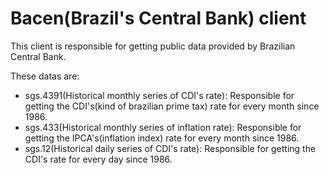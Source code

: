 # Bacen(Brazil's Central Bank) client

This client is responsible for getting public data provided by Brazilian Central Bank.

These datas are:

- sgs.4391(Historical monthly series of CDI's rate): Responsible for getting the CDI's(kind of brazilian prime tax) rate for every month since 1986.
- sgs.433(Historical monthly series of inflation rate): Responsible for getting the IPCA's(inflation index) rate for every month since 1986.
- sgs.12(Historical daily series of CDI's rate): Responsible for getting the CDI's rate for every day since 1986.
